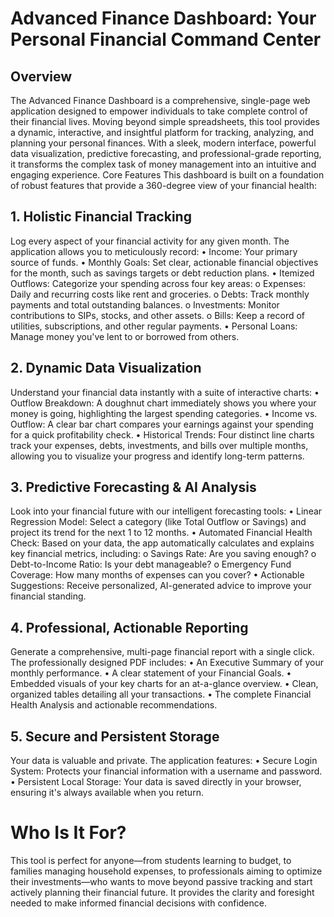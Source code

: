 # Advanced Finance Dashboard: Your Personal Financial Command Center
## Overview
The Advanced Finance Dashboard is a comprehensive, single-page web application designed to empower individuals to take complete control of their financial lives. Moving beyond simple spreadsheets, this tool provides a dynamic, interactive, and insightful platform for tracking, analyzing, and planning your personal finances. With a sleek, modern interface, powerful data visualization, predictive forecasting, and professional-grade reporting, it transforms the complex task of money management into an intuitive and engaging experience.
Core Features
This dashboard is built on a foundation of robust features that provide a 360-degree view of your financial health:
## 1. Holistic Financial Tracking
Log every aspect of your financial activity for any given month. The application allows you to meticulously record:
•	Income: Your primary source of funds.
•	Monthly Goals: Set clear, actionable financial objectives for the month, such as savings targets or debt reduction plans.
•	Itemized Outflows: Categorize your spending across four key areas:
o	Expenses: Daily and recurring costs like rent and groceries.
o	Debts: Track monthly payments and total outstanding balances.
o	Investments: Monitor contributions to SIPs, stocks, and other assets.
o	Bills: Keep a record of utilities, subscriptions, and other regular payments.
•	Personal Loans: Manage money you've lent to or borrowed from others.
## 2. Dynamic Data Visualization
Understand your financial data instantly with a suite of interactive charts:
•	Outflow Breakdown: A doughnut chart immediately shows you where your money is going, highlighting the largest spending categories.
•	Income vs. Outflow: A clear bar chart compares your earnings against your spending for a quick profitability check.
•	Historical Trends: Four distinct line charts track your expenses, debts, investments, and bills over multiple months, allowing you to visualize your progress and identify long-term patterns.
## 3. Predictive Forecasting & AI Analysis
Look into your financial future with our intelligent forecasting tools:
•	Linear Regression Model: Select a category (like Total Outflow or Savings) and project its trend for the next 1 to 12 months.
•	Automated Financial Health Check: Based on your data, the app automatically calculates and explains key financial metrics, including:
o	Savings Rate: Are you saving enough?
o	Debt-to-Income Ratio: Is your debt manageable?
o	Emergency Fund Coverage: How many months of expenses can you cover?
•	Actionable Suggestions: Receive personalized, AI-generated advice to improve your financial standing.
## 4. Professional, Actionable Reporting
Generate a comprehensive, multi-page financial report with a single click. The professionally designed PDF includes:
•	An Executive Summary of your monthly performance.
•	A clear statement of your Financial Goals.
•	Embedded visuals of your key charts for an at-a-glance overview.
•	Clean, organized tables detailing all your transactions.
•	The complete Financial Health Analysis and actionable recommendations.
## 5. Secure and Persistent Storage
Your data is valuable and private. The application features:
•	Secure Login System: Protects your financial information with a username and password.
•	Persistent Local Storage: Your data is saved directly in your browser, ensuring it's always available when you return.
# Who Is It For?
This tool is perfect for anyone—from students learning to budget, to families managing household expenses, to professionals aiming to optimize their investments—who wants to move beyond passive tracking and start actively planning their financial future. It provides the clarity and foresight needed to make informed financial decisions with confidence.
